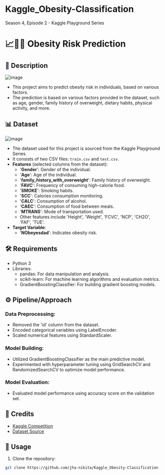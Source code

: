 # Kaggle_Obesity-Classification
Season 4, Episode 2 - Kaggle Playground Series
# 📈🏃‍♀️ Obesity Risk Prediction

## 📝 Description
![image](https://github.com/jha-nikita/Kaggle_Bank-Churn/assets/115389358/c02d6d3f-9c4b-4cf3-a008-8667e6022b20)


- This project aims to predict obesity risk in individuals, based on various factors.
- The prediction is based on various factors provided in the dataset, such as age, gender, family history of overweight, dietary habits, physical activity, and more.

## 📊 Dataset
![image](https://github.com/jha-nikita/Kaggle_Bank-Churn/assets/115389358/799c989e-1a9c-4bb1-8a3c-ca54a490ca16)

- The dataset used for this project is sourced from the Kaggle Playground Series.
- It consists of two CSV files: `train.csv` and `test.csv`.
- **Features** (selected columns from the dataset):
  - '**Gender**': Gender of the individual.
  - '**Age**': Age of the individual.
  - '**family_history_with_overweight**': Family history of overweight.
  - '**FAVC**': Frequency of consuming high-calorie food.
  - '**SMOKE**': Smoking habits.
  - '**SCC**': Calories consumption monitoring.
  - '**CALC**': Consumption of alcohol.
  - '**CAEC**': Consumption of food between meals.
  - '**MTRANS**': Mode of transportation used.
  - Other features include 'Height', 'Weight', 'FCVC', 'NCP', 'CH2O', 'FAF', 'TUE'.
- **Target Variable**:
  - '**NObeyesdad**': Indicates obesity risk.


## 🛠️ Requirements
- Python 3
- Libraries:
  - pandas: For data manipulation and analysis.
  - scikit-learn: For machine learning algorithms and evaluation metrics.
  - GradientBoostingClassifier: For building gradient boosting models.

## ⚙️ Pipeline/Approach

### Data Preprocessing:
- Removed the 'id' column from the dataset.
- Encoded categorical variables using LabelEncoder.
- Scaled numerical features using StandardScaler.

### Model Building:
- Utilized GradientBoostingClassifier as the main predictive model.
- Experimented with hyperparameter tuning using GridSearchCV and RandomizedSearchCV to optimize model performance.

### Model Evaluation:
- Evaluated model performance using accuracy score on the validation set.

## 📝 Credits

- [Kaggle Competition](https://www.kaggle.com/competitions/playground-series-s4e2/overview)
- [Dataset Source](https://www.kaggle.com/competitions/playground-series-s4e2/data)

## 🚀 Usage
1. Clone the repository:

```bash
git clone https://github.com/jha-nikita/Kaggle_Obesity-Classification


